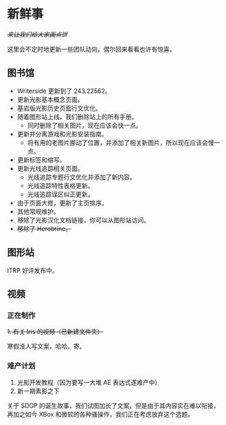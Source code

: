 # 新鲜事

<secondary-label ref="whats_new"/>

<show-structure depth="0"/>

*~~来让我们给大家画点饼~~*

这里会不定时地更新一些团队动向，偶尔回来看看也许有惊喜。

## 图书馆

- Writerside 更新到了 243.22562。
- 更新光影基本概念页面。
- 基岩版光影历史页面行文优化。
- 随着图形站上线，我们删除站上的所有手册。
  - 同时删除了相关图片，现在应该会快一点。
- 更新并分离游戏和光影安装指南。
  - 将有用的老图片挪动了位置，并添加了相关新图片，所以现在应该会慢一点。
- 更新标签和缩写。
- 更新光线追踪相关页面。
  - 光线追踪专题行文优化并添加了新内容。
  - 光线追踪特性表格更新。
  - 光线追踪误区纠正更新。
- 由于页面大修，更新了主页排序。
- 其他常规维护。
- 移除了光影汉化文档链接，你可以从图形站访问。
- ~~移除了 Herobrine。~~

## 图形站

ITRP 好评发布中。

## 视频

### 正在制作

~~1. 有关 Iris 的视频（已新建文件夹）~~

寒假没人写文案，哈哈，寄。

### 难产计划

1. 光影开发教程（因为要写一大堆 AE 表达式遂难产中）
2. 新一期素影之下

关于 SDGP 的诞生故事，我们试图加长了文案，但是由于其内容实在难以衔接，再加之如今 XBox 和微软的各种骚操作，我们正在考虑放弃这个选题。
